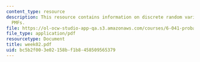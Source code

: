 ```yaml
---
content_type: resource
description: This resource contains information on discrete random variables, and
  PMFs.
file: https://ol-ocw-studio-app-qa.s3.amazonaws.com/courses/6-041-probabilistic-systems-analysis-and-applied-probability-spring-2006/bc5b2f003e02158bf1b8458509565379_week02.pdf
file_type: application/pdf
resourcetype: Document
title: week02.pdf
uid: bc5b2f00-3e02-158b-f1b8-458509565379
---
```


